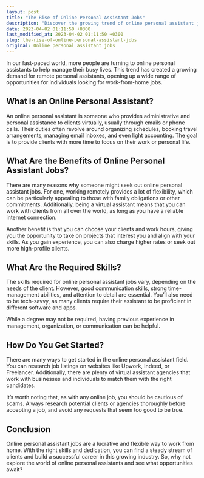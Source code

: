 ```yaml
---
layout: post
title: "The Rise of Online Personal Assistant Jobs"
description: "Discover the growing trend of online personal assistant jobs and how you can tap into this lucrative field"
date: 2023-04-02 01:11:50 +0300
last_modified_at: 2023-04-02 01:11:50 +0300
slug: the-rise-of-online-personal-assistant-jobs
original: Online personal assistant jobs
---
```

In our fast-paced world, more people are turning to online personal assistants to help manage their busy lives. This trend has created a growing demand for remote personal assistants, opening up a wide range of opportunities for individuals looking for work-from-home jobs. 

## What is an Online Personal Assistant?

An online personal assistant is someone who provides administrative and personal assistance to clients virtually, usually through emails or phone calls. Their duties often revolve around organizing schedules, booking travel arrangements, managing email inboxes, and even light accounting. The goal is to provide clients with more time to focus on their work or personal life.

## What Are the Benefits of Online Personal Assistant Jobs?

There are many reasons why someone might seek out online personal assistant jobs. For one, working remotely provides a lot of flexibility, which can be particularly appealing to those with family obligations or other commitments. Additionally, being a virtual assistant means that you can work with clients from all over the world, as long as you have a reliable internet connection. 

Another benefit is that you can choose your clients and work hours, giving you the opportunity to take on projects that interest you and align with your skills. As you gain experience, you can also charge higher rates or seek out more high-profile clients.

## What Are the Required Skills?

The skills required for online personal assistant jobs vary, depending on the needs of the client. However, good communication skills, strong time-management abilities, and attention to detail are essential. You’ll also need to be tech-savvy, as many clients require their assistant to be proficient in different software and apps.

While a degree may not be required, having previous experience in management, organization, or communication can be helpful.

## How Do You Get Started?

There are many ways to get started in the online personal assistant field. You can research job listings on websites like Upwork, Indeed, or Freelancer. Additionally, there are plenty of virtual assistant agencies that work with businesses and individuals to match them with the right candidates.

It’s worth noting that, as with any online job, you should be cautious of scams. Always research potential clients or agencies thoroughly before accepting a job, and avoid any requests that seem too good to be true. 

## Conclusion

Online personal assistant jobs are a lucrative and flexible way to work from home. With the right skills and dedication, you can find a steady stream of clients and build a successful career in this growing industry. So, why not explore the world of online personal assistants and see what opportunities await?